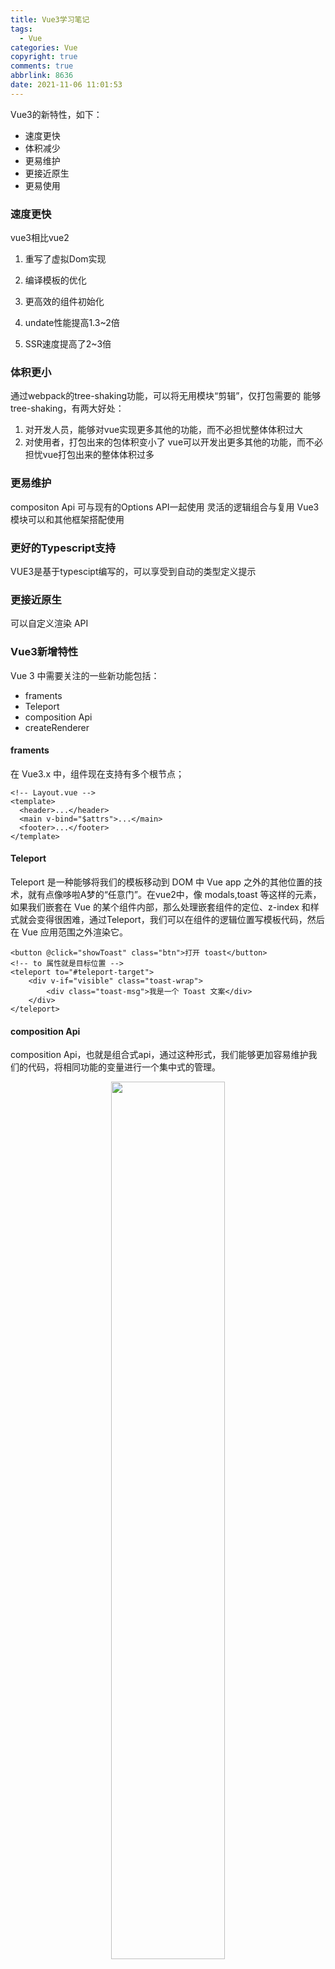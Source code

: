 ```yaml
---
title: Vue3学习笔记
tags:
  - Vue
categories: Vue
copyright: true
comments: true
abbrlink: 8636
date: 2021-11-06 11:01:53
---
```



Vue3的新特性，如下：
- 速度更快
- 体积减少
- 更易维护
- 更接近原生
- 更易使用

### 速度更快
vue3相比vue2
1. 重写了虚拟Dom实现

2. 编译模板的优化

3. 更高效的组件初始化

4. undate性能提高1.3~2倍

5. SSR速度提高了2~3倍

### 体积更小

通过webpack的tree-shaking功能，可以将无用模块“剪辑”，仅打包需要的
能够tree-shaking，有两大好处：
1. 对开发人员，能够对vue实现更多其他的功能，而不必担忧整体体积过大
2. 对使用者，打包出来的包体积变小了
vue可以开发出更多其他的功能，而不必担忧vue打包出来的整体体积过多

### 更易维护
compositon Api
可与现有的Options API一起使用
灵活的逻辑组合与复用
Vue3模块可以和其他框架搭配使用

### 更好的Typescript支持
VUE3是基于typescipt编写的，可以享受到自动的类型定义提示

### 更接近原生
可以自定义渲染 API

### Vue3新增特性
Vue 3 中需要关注的一些新功能包括：
- framents
- Teleport
- composition Api
- createRenderer

#### framents
在 Vue3.x 中，组件现在支持有多个根节点；
```
<!-- Layout.vue -->
<template>
  <header>...</header>
  <main v-bind="$attrs">...</main>
  <footer>...</footer>
</template>
```
#### Teleport
Teleport 是一种能够将我们的模板移动到 DOM 中 Vue app 之外的其他位置的技术，就有点像哆啦A梦的“任意门”。在vue2中，像 modals,toast 等这样的元素，如果我们嵌套在 Vue 的某个组件内部，那么处理嵌套组件的定位、z-index 和样式就会变得很困难，通过Teleport，我们可以在组件的逻辑位置写模板代码，然后在 Vue 应用范围之外渲染它。
```
<button @click="showToast" class="btn">打开 toast</button>
<!-- to 属性就是目标位置 -->
<teleport to="#teleport-target">
    <div v-if="visible" class="toast-wrap">
        <div class="toast-msg">我是一个 Toast 文案</div>
    </div>
</teleport>
```
#### composition Api
composition Api，也就是组合式api，通过这种形式，我们能够更加容易维护我们的代码，将相同功能的变量进行一个集中式的管理。

<div align=center>
<img src="1.png" width = 60%>
</div>

![composition](2.png)

<div align=center>
<img src="3.png" width = 60%>
</div>
#### createRenderer
通过createRenderer，我们能够构建自定义渲染器，我们能够将 vue 的开发模型扩展到其他平台。


### 移除 API
1. keyCode 支持作为 v-on 的修饰符
2. $on，$off和$once 实例方法
3. 过滤filter
4. 内联模板 attribute
5. $destroy 实例方法。用户不应再手动管理单个Vue 组件的生命周期。

### 其他小改变
1. destroyed 生命周期选项被重命名为 unmounted
2. beforeDestroy 生命周期选项被重命名为 beforeUnmount
3. [prop default工厂函数不再有权访问 this 是上下文
4. 自定义指令 API 已更改为与组件生命周期一致
5. data 应始终声明为函数
6. 来自 mixin 的 data 选项现在可简单地合并
7. attribute 强制策略已更改
8. 一些过渡 class 被重命名
9. 组建 watch 选项和实例方法 $watch不再支持以点分隔的字符串路径。请改用计算属性函数作为参数。
10. ```<template>``` 没有特殊指令的标记 (v-if/else-if/else、v-for 或 v-slot) 现在被视为普通元素，并将生成原生的 ```<template>``` 元素，而不是渲染其内部内容。
11. 在Vue 2.x 中，应用根容器的 ```outerHTML``` 将替换为根组件模板 (如果根组件没有模板/渲染选项，则最终编译为模板)。Vue 3.x 现在使用应用容器的 ```innerHTML```，这意味着容器本身不再被视为模板的一部分。


### Vue3和Vue2开发区别

1. Vue2响应式原理采用的是defineProperty，而vue3选用的是proxy。这两者前者是修改对象属性的权限标签，后者是代理整个对象。性能上proxy会更加优秀;
2. Vue3支持多个根节点;
3. Vue3优化diff算法。不再像vue2那样比对所有dom，而采用了block tree的做法。此外重新渲染的算法里也做了改进，利用了闭包来进行缓存。这使得vue3的速度比vue2快了6倍。
4. Vue2的Options API 对比Vue3的Composition API; 
5. 生命周期的钩子使用方式，在 Vue3 生周期钩子不是全局可调用的了，需要另外从vue中引入。和引入reactive一样，生命周期的挂载钩子叫onMounted；
6. emit使用方式：
emit：vue2使用```this.$emit('evnetName', params)```,vue3使用：```setup(_props, {emit}){ emit('eventName', params)}```


